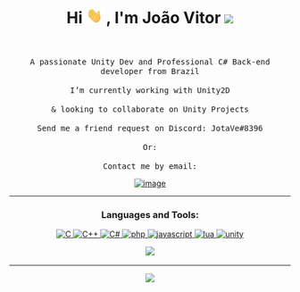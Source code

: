 <h1 align="center">Hi <img alt="Hello" src="https://raw.githubusercontent.com/dev-akshat/archive/main/images/gifs/others/Hi.gif" width="29px"> , I'm João Vitor <img height="40" src="https://emoji.gg/assets/emoji/5280-borpagamer.gif"></h1>

<p align="center">
  <samp>
    <br><br>
    A passionate Unity Dev and Professional C# Back-end developer from Brazil
    <br><br>
    I’m currently working with Unity2D
    <br><br>
     & looking to collaborate on Unity Projects
    <br><br>
    Send me a friend request on Discord: JotaVe#8396
    <br><br>
    Or:
    <br><br>
    Contact me by email:
  </samp>
</p>

<div align="center">

[![image](https://api.iconify.design/mdi/gmail.svg?color=%23898989&width=40&height=40)](mailto:jotave.ssoares@gmail.com)
  
</div>

------

<h3 align="center">Languages and Tools:</h3>

<p align="center"> 
  <a href="https://www.cprogramming.com" target="_blank"> 
    <img src="https://api.iconify.design/logos/c.svg?color=%23256&width=40&height=40" alt="C" width="40" height="40"/> 
  </a>
  <a href="https://www.w3schools.com/cpp/cpp_intro.asp" target="_blank"> 
    <img src="https://api.iconify.design/logos/c-plusplus.svg?color=%23898989&width=40&height=40" alt="C++" width="40" height="40"/> 
  </a> 
  <a href="https://www.w3schools.com/cs/index.php" target="_blank"> 
    <img src="https://api.iconify.design/logos/c-sharp.svg?color=%23898989&width=40&height=40" alt="C#" width="40" height="40"/> 
  </a>  
  <a href="https://www.w3schools.com/php/default.asp" target="_blank"> 
    <img src="https://api.iconify.design/zondicons/php-elephant.svg?color=%23898989&width=40&height=40" alt="php" width="40" height="40"/> 
  </a> 
  <a href="https://www.w3schools.com/js/default.asp" target="_blank"> 
    <img src="https://api.iconify.design/akar-icons/javascript-fill.svg?color=%23898989&width=40&height=40" alt="javascript" width="40" height="40"/> 
  </a> 
  <a href="https://www.tutorialspoint.com/lua/index.htm" target="_blank">
    <img src="https://api.iconify.design/cib/lua.svg?color=%23898989&width=40&height=40" alt="lua" width="40" height="40"/> 
  </a> 
  <a href="https://unity.com" target="_blank">
    <img src="https://api.iconify.design/cib/unity.svg?color=%23898989&width=40&height=40" alt="unity" width="40" height="40"/> 
  </a> 
</p>

<p align= "center">
  <img height= "150" src="https://github-readme-stats.vercel.app/api/top-langs/?username=JotaVexD&theme=react&layout=compact" />
</p>

------

<p align= "center">
  <img src="https://emoji.gg/assets/emoji/8381-paimonshootpepe.gif"/>
</p>
